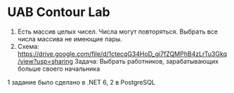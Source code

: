 # UAB Contour Lab
1. Есть массив целых чисел. Числа могут повторяться. Выбрать все числа массива не имеющие пары.
2. Схема: https://drive.google.com/file/d/1ctecqG34HoD_gi7fZQMPhB4zLrTu3Gkq/view?usp=sharing
 Задача: Выбрать работников, зарабатывающих больше своего начальника
 
1 задание было сделано в .NET 6, 2 в PostgreSQL
